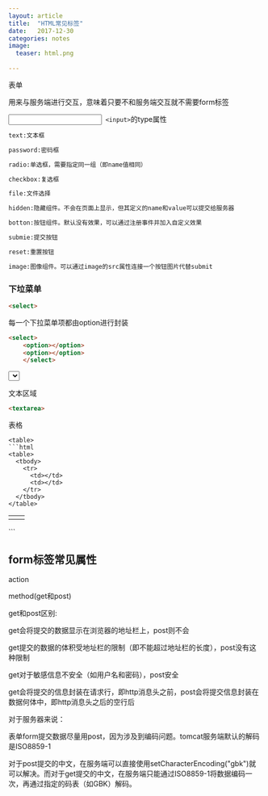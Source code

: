```yaml
---
layout: article
title:  "HTML常见标签"
date:   2017-12-30 
categories: notes
image:
  teaser: html.png
  
---
```




表单<form>

用来与服务端进行交互，意味着只要不和服务端交互就不需要form标签

<input>```
<input>```的type属性
```html
text:文本框

password:密码框

radio:单选框，需要指定同一组（即name值相同）

checkbox:复选框

file:文件选择

hidden:隐藏组件。不会在页面上显示，但其定义的name和value可以提交给服务器

botton:按钮组件。默认没有效果，可以通过注册事件并加入自定义效果

submie:提交按钮

reset:重置按钮

image:图像组件。可以通过image的src属性连接一个按钮图片代替submit
```

### 下垃菜单
```html
<select>
```
每一个下拉菜单项都由option进行封装

```html
<select>
    <option></option>
    <option></option>
    </select>
```

<select>
    <option></option>
    <option></option>
    </select>

文本区域 
```html
<textarea>
```



表格
```
<table>
```html
<table>
  <tbody>
    <tr>
      <td></td>
      <td></td>
    </tr>
  </tbody>
</table>
```
<table>
  <tbody>
    <tr>
      <td></td>
      <td></td>
    </tr>
  </tbody>
</table>
```

## form标签常见属性

action

method(get和post)

get和post区别:

get会将提交的数据显示在浏览器的地址栏上，post则不会

get提交的数据的体积受地址栏的限制（即不能超过地址栏的长度），post没有这种限制

get对于敏感信息不安全（如用户名和密码），post安全

get会将提交的信息封装在请求行，即http消息头之前，post会将提交信息封装在数据何体中，即http消息头之后的空行后

对于服务器来说：

表单form提交数据尽量用post，因为涉及到编码问题。tomcat服务端默认的解码是ISO8859-1

对于post提交的中文，在服务端可以直接使用setCharacterEncoding("gbk")就可以解决。而对于get提交的中文，在服务端只能通过ISO8859-1将数据编码一次，再通过指定的码表（如GBK）解码。
